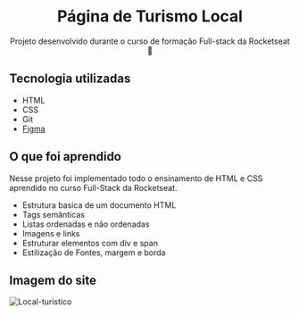 <div align="center"> 
  <h1>Página de Turismo Local</h1> 
</div>
<p align="center">Projeto desenvolvido durante o curso de formação Full-stack da Rocketseat 🚀</p>

## Tecnologia utilizadas

- HTML
- CSS
- Git
- [Figma](https://www.figma.com/design/6Die8tV4tWykMWY890ShTV/Local-Tur%C3%ADstico-(Community)-(Copy)?node-id=3-376&node-type=canvas&t=P6VnPMOzwFKX6IU1-0)

## O que foi aprendido

<p>Nesse projeto foi implementado todo o ensinamento de HTML e CSS aprendido no curso Full-Stack da Rocketseat.</p>
<ul>
  <li>Estrutura basica de um documento HTML</li>
  <li>Tags semânticas</li>
  <li>Listas ordenadas e não ordenadas</li>
  <li>Imagens e links</li>
  <li>Estruturar elementos com div e span</li>
  <li>Estilização de Fontes, margem e borda</li>
</ul>

## Imagem do site

![Local-turistico](https://github.com/user-attachments/assets/1df78932-8490-43e1-be9c-51d904812a12)
